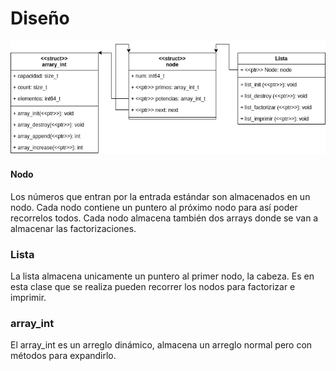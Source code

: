 # Diseño
![Diagram de clases](diagrama_clases.png)
#### Nodo
Los números que entran por la entrada estándar son almacenados en un nodo. Cada nodo contiene un puntero al próximo nodo para así poder recorrelos todos. Cada nodo almacena también dos arrays donde se van a almacenar las factorizaciones.
### Lista
La lista almacena unicamente un puntero al primer nodo, la cabeza. Es en esta clase que se realiza pueden recorrer los nodos para factorizar e imprimir.
### array_int
El array_int es un arreglo dinámico, almacena un arreglo normal pero con métodos para expandirlo.

